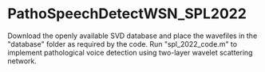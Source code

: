 # PathoSpeechDetectWSN_SPL2022

Download the openly available SVD database and place the wavefiles in the "database" folder as required by the code.
Run "spl_2022_code.m" to implement pathological voice detection using two-layer wavelet scattering network.
